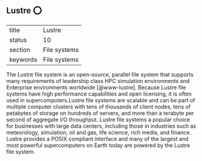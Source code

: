 ## Lustre :o:


|          |              |
| -------- | ------------ |
| title    | Lustre       | 
| status   | 10           |
| section  | File systems |
| keywords | File systems |



The Lustre file system is an open-source, parallel file system that
supports many requirements of leadership class HPC simulation
environments and Enterprise environments
worldwide [@www-lustre]. Because Lustre file systems have high
performance capabilities and open licensing, it is often used in
supercomputers.Lustre file systems are scalable and can be part of
multiple computer clusters with tens of thousands of client nodes,
tens of petabytes of storage on hundreds of servers, and more than a
terabyte per second of aggregate I/O throughput. Lustre file systems a
popular choice for businesses with large data centers, including those
in industries such as meteorology, simulation, oil and gas, life
science, rich media, and finance. Lustre provides a POSIX compliant
interface and many of the largest and most powerful supercomputers on
Earth today are powered by the Lustre file system.


     
